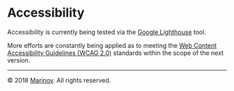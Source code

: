 # Accessibility

Accessibility is currently being tested via the [Google Lighthouse](https://developers.google.com/web/tools/lighthouse "Google Lighthouse") tool.

More efforts are constantly being applied as to meeting the [Web Content Accessibility Guidelines (WCAG 2.0)](https://www.w3.org/TR/WCAG20/ "Web Content Accessibility Guidelines (WCAG 2.0)") standards within the scope of the next version.

---

© 2018 [Marinov](http://marinov.link "Marinov"). All rights reserved.
